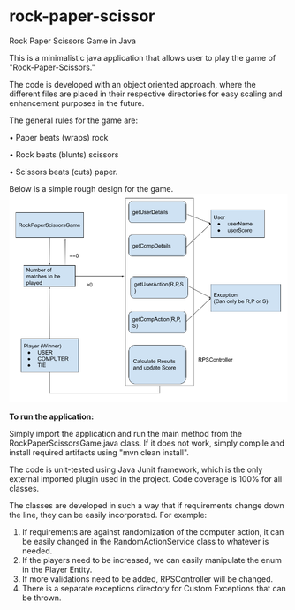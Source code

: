 # rock-paper-scissor
Rock Paper Scissors Game in Java

This is a minimalistic java application that allows user to play the game of "Rock-Paper-Scissors."

The code is developed with an object oriented approach, where the different files are placed in their respective directories for easy scaling and enhancement purposes in the future.

The general rules for the game are:

• Paper beats (wraps) rock

• Rock beats (blunts) scissors

• Scissors beats (cuts) paper.

Below is a simple rough design for the game.
![Png](rpsImage.png)


**To run the application:**

Simply import the application and run the main method from the RockPaperScissorsGame.java class.
If it does not work, simply compile and install required artifacts using "mvn clean install".


The code is unit-tested using Java Junit framework, which is the only external imported plugin used in the project.
Code coverage is 100% for all classes.


The classes are developed in such a way that if requirements change down the line, they can be easily incorporated. 
For example:

1. If requirements are against randomization of the computer action, it can be easily changed in the RandomActionService class to whatever is needed.
2. If the players need to be increased, we can easily manipulate the enum in the Player Entity.
3. If more validations need to be added, RPSController will be changed.
4. There is a separate exceptions directory for Custom Exceptions that can be thrown.
